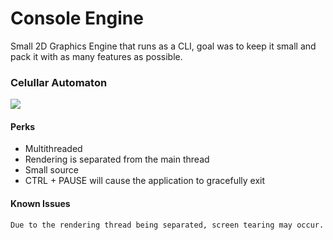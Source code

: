 # Console Engine
Small 2D Graphics Engine that runs as a CLI, goal was to keep it small and pack it with as many features as possible.

### Celullar Automaton

<img src="https://raw.githubusercontent.com/vzze/console-engine/main/cellular_automaton.png">

#### Perks
* Multithreaded
* Rendering is separated from the main thread
* Small source
* CTRL + PAUSE will cause the application to gracefully exit

#### Known Issues
```
Due to the rendering thread being separated, screen tearing may occur.
```
